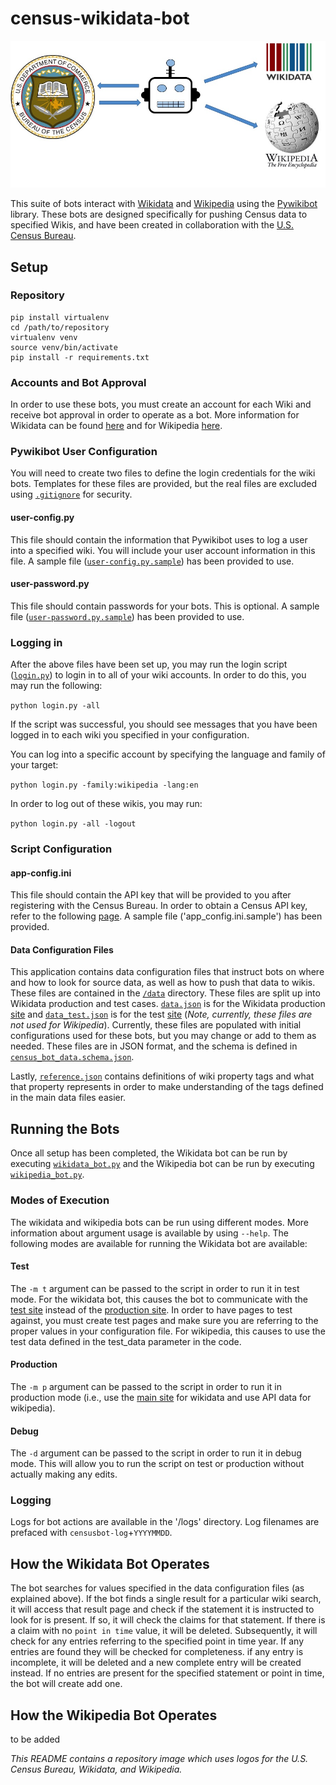 # census-wikidata-bot

![Census-bot-logo](https://raw.githubusercontent.com/CommerceDataService/census-wikidata-bot/master/images/census_wiki_bot.jpg)

This suite of bots interact with [Wikidata](https://www.wikidata.org/wiki/Wikidata:Main_Page) and [Wikipedia](https://en.wikipedia.org/wiki/Main_Page) using the [Pywikibot](https://www.mediawiki.org/wiki/Manual:Pywikibot) library.  These bots are designed specifically for pushing Census data to specified Wikis, and have been created in collaboration with the [U.S. Census Bureau](https://www.census.gov/).

## Setup

### Repository
```
pip install virtualenv
cd /path/to/repository
virtualenv venv
source venv/bin/activate
pip install -r requirements.txt
```

### Accounts and Bot Approval
In order to use these bots, you must create an account for each Wiki and receive bot approval in order to operate as a bot.  More information for Wikidata can be found [here](https://www.wikidata.org/wiki/Wikidata:Bots) and for Wikipedia [here](https://en.wikipedia.org/wiki/Wikipedia:Bots).

### Pywikibot User Configuration
You will need to create two files to define the login credentials for the wiki bots. Templates for these files are provided, but the real files are excluded using [`.gitignore`](.gitignore) for security.

#### user-config.py
This file should contain the information that Pywikibot uses to log a user into a specified wiki.  You will include your user account information in this file.  A sample file ([`user-config.py.sample`](user-config.py.sample)) has been provided to use.

#### user-password.py
This file should contain passwords for your bots.  This is optional.  A sample file ([`user-password.py.sample`](user-password.py.sample)) has been provided to use.

### Logging in
After the above files have been set up, you may run the login script ([`login.py`](login.py)) to login in to all of your wiki accounts.  In order to do this, you may run the following:

`python login.py -all`

If the script was successful, you should see messages that you have been logged in to each wiki you specified in your configuration.

You can log into a specific account by specifying the language and family of your target:

`python login.py -family:wikipedia -lang:en`

In order to log out of these wikis, you may run:

`python login.py -all -logout`

### Script Configuration

#### app-config.ini
This file should contain the API key that will be provided to you after registering with the Census Bureau.  In order to obtain a Census API key, refer to the following [page](http://api.census.gov/data/key_signup.html).  A sample file ('app_config.ini.sample') has been provided.

#### Data Configuration Files
This application contains data configuration files that instruct bots on where and how to look for source data, as well as how to push that data to wikis.  These files are contained in the [`/data`](/data) directory.  These files are split up into Wikidata production and test cases.  [`data.json`](/data/data.json) is for the Wikidata production [site](https://www.wikidata.org/) and [`data_test.json`](/data/data_test.json) is for the test [site](test.wikidata.org) (*Note, currently, these files are not used for Wikipedia*).  Currently, these files are populated with initial configurations used for these bots, but you may change or add to them as needed.  These files are in JSON format, and the schema is defined in [`census_bot_data.schema.json`](/data/census_bot_data.schema.json).  

Lastly, [`reference.json`](/data/reference.json) contains definitions of wiki property tags and what that property represents in order to make understanding of the tags defined in the main data files easier.

## Running the Bots
Once all setup has been completed, the Wikidata bot can be run by executing [`wikidata_bot.py`](wikidata_bot.py) and the Wikipedia bot can be run by executing [`wikipedia_bot.py`](wikipedia_bot.py).

### Modes of Execution
The wikidata and wikipedia bots can be run using different modes.  More information about argument usage is available by using  `--help`.  The following modes are available for running the Wikidata bot are available:

#### Test
The `-m t` argument can be passed to the script in order to run it in test mode.  For the wikidata bot, this causes the bot to communicate with the [test site](test.wikidata.org) instead of the [production site](https://www.wikidata.org/).  In order to have pages to test against, you must create test pages and make sure you are referring to the proper values in your configuration file.  For wikipedia, this causes to use the test data defined in the test_data parameter in the code.

#### Production
The `-m p` argument can be passed to the script in order to run it in production mode (i.e., use the [main site](https://www.wikidata.org) for wikidata and use API data for wikipedia).

#### Debug
The `-d` argument can be passed to the script in order to run it in debug mode.  This will allow you to run the script on test or production without actually making any edits.

### Logging
Logs for bot actions are available in the '/logs' directory.  Log filenames are prefaced with `censusbot-log`+`YYYYMMDD`.

## How the Wikidata Bot Operates
The bot searches for values specified in the data configuration files (as explained above).  If the bot finds a single result for a particular wiki search, it will access that result page and check if the statement it is instructed to look for is present.  If so, it will check the claims for that statement.  If there is a claim with no `point in time` value, it will be deleted.  Subsequently, it will check for any entries referring to the specified point in time year.  If any entries are found they will be checked for completeness.  if any entry is incomplete, it will be deleted and a new complete entry will be created instead.  If no entries are present for the specified statement or point in time, the bot will create add one.

## How the Wikipedia Bot Operates
to be added


*This README contains a repository image which uses logos for the U.S. Census Bureau, Wikidata, and Wikipedia.*
